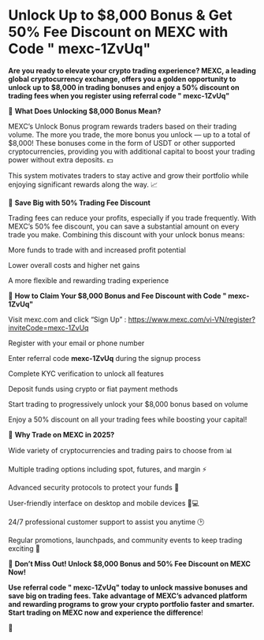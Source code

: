 # Unlock Up to $8,000 Bonus & Get 50% Fee Discount on MEXC with Code " mexc-1ZvUq"

**Are you ready to elevate your crypto trading experience? MEXC, a leading global cryptocurrency exchange, offers you a golden opportunity to unlock up to $8,000 in trading bonuses and enjoy a 50% discount on trading fees when you register using referral code " mexc-1ZvUq"**

💎 **What Does Unlocking $8,000 Bonus Mean?**

MEXC’s Unlock Bonus program rewards traders based on their trading volume. The more you trade, the more bonus you unlock — up to a total of $8,000! These bonuses come in the form of USDT or other supported cryptocurrencies, providing you with additional capital to boost your trading power without extra deposits. 💵

This system motivates traders to stay active and grow their portfolio while enjoying significant rewards along the way. 📈

💸 **Save Big with 50% Trading Fee Discount**

Trading fees can reduce your profits, especially if you trade frequently. With MEXC’s 50% fee discount, you can save a substantial amount on every trade you make. Combining this discount with your unlock bonus means:

More funds to trade with and increased profit potential

Lower overall costs and higher net gains

A more flexible and rewarding trading experience

📝 **How to Claim Your $8,000 Bonus and Fee Discount with Code " mexc-1ZvUq"**

Visit mexc.com and click “Sign Up” : https://www.mexc.com/vi-VN/register?inviteCode=mexc-1ZvUq

Register with your email or phone number

Enter referral code **mexc-1ZvUq** during the signup process

Complete KYC verification to unlock all features

Deposit funds using crypto or fiat payment methods

Start trading to progressively unlock your $8,000 bonus based on volume

Enjoy a 50% discount on all your trading fees while boosting your capital!

🌟 **Why Trade on MEXC in 2025?**

Wide variety of cryptocurrencies and trading pairs to choose from 📊

Multiple trading options including spot, futures, and margin ⚡️

Advanced security protocols to protect your funds 🔐

User-friendly interface on desktop and mobile devices 📱💻

24/7 professional customer support to assist you anytime 🕑

Regular promotions, launchpads, and community events to keep trading exciting 🎊

🚀 **Don’t Miss Out! Unlock $8,000 Bonus and 50% Fee Discount on MEXC Now!**

**Use referral code " mexc-1ZvUq" today to unlock massive bonuses and save big on trading fees. Take advantage of MEXC’s advanced platform and rewarding programs to grow your crypto portfolio faster and smarter. Start trading on MEXC now and experience the difference**!

🌟


